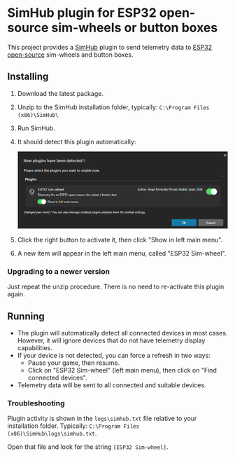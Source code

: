 # SimHub plugin for ESP32 open-source sim-wheels or button boxes

This project provides a [SimHub](https://www.simhubdash.com/)
plugin to send telemetry data to
[ESP32 open-source](https://github.com/afpineda/OpenSourceSimWheelESP32)
sim-wheels and button boxes.

## Installing

1. Download the latest package.
2. Unzip to the SimHub installation folder, typically:
    `C:\Program Files (x86)\SimHub\`
3. Run SimHub.
4. It should detect this plugin automatically:

   ![Plugin detection](./doc/SimHubAutodetect.png)

5. Click the right button to activate it, then click "Show in left main menu".
6. A new item will appear in the left main menu, called "ESP32 Sim-wheel".

### Upgrading to a newer version

Just repeat the unzip procedure.
There is no need to re-activate this plugin again.

## Running

- The plugin will automatically detect all connected devices in most cases.
  However, it will ignore devices that do not have telemetry display capabilities.
- If your device is not detected, you can force a refresh in two ways:
  - Pause your game, then resume.
  - Click on "ESP32 Sim-wheel" (left main menu),
    then click on "Find connected devices".
- Telemetry data will be sent to all connected and suitable devices.

### Troubleshooting

Plugin activity is shown in the `logs\simhub.txt` file relative to
your installation folder. Typically:
`C:\Program Files (x86)\SimHub\logs\simhub.txt`.

Open that file and look for the string `[ESP32 Sim-wheel]`.
